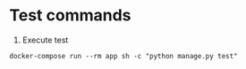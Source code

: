 # Test commands

1. Execute test
```shell
docker-compose run --rm app sh -c "python manage.py test"
```